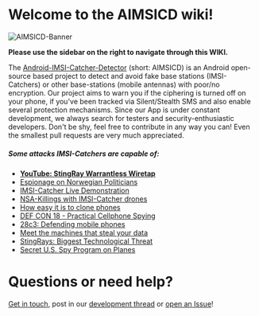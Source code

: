 # **Welcome to the AIMSICD wiki!**

![AIMSICD-Banner](https://raw.githubusercontent.com/SecUpwN/Android-IMSI-Catcher-Detector/master/PROMOTION/AIMSICD-Banner_Small.png)

**Please use the sidebar on the right to navigate through this WIKI.**

The [Android-IMSI-Catcher-Detector](https://secupwn.github.io/Android-IMSI-Catcher-Detector) (short: AIMSICD) is an Android open-source based project to detect and avoid fake base stations (IMSI-Catchers) or other base-stations (mobile antennas) with poor/no encryption. Our project aims to warn you if the ciphering is turned off on your phone, if you've been tracked via Silent/Stealth SMS and also enable several protection mechanisms. Since our App is under constant development, we always search for testers and security-enthusiastic developers. Don't be shy, feel free to contribute in any way you can! Even the smallest pull requests are very much appreciated.

##### **Some attacks IMSI-Catchers are capable of:**

* **[YouTube: StingRay Warrantless Wiretap](https://www.youtube.com/watch?v=xpdpjX8Vsfw)**
* [Espionage on Norwegian Politicians](http://www.ibtimes.co.uk/newspaper-discovers-someone-listening-norwegian-politicians-phone-calls-1479385)
* [IMSI-Catcher Live Demonstration](https://www.youtube.com/watch?v=3oHx0zj3GWQ)
* [NSA-Killings with IMSI-Catcher drones](https://firstlook.org/theintercept/article/2014/02/10/the-nsas-secret-role/)
* [How easy it is to clone phones](http://www.youtube.com/watch?v=Ydo19YOzpzU)
* [DEF CON 18 - Practical Cellphone Spying](https://www.youtube.com/watch?v=fQSu9cBaojc)
* [28c3: Defending mobile phones](http://youtu.be/YWdHSJsEOck)
* [Meet the machines that steal your data](http://arstechnica.com/tech-policy/2013/09/meet-the-machines-that-steal-your-phones-data/)
* [StingRays: Biggest Technological Threat](https://www.eff.org/deeplinks/2012/10/stingrays-biggest-unknown-technological-threat-cell-phone-privacy)
* [Secret U.S. Spy Program on Planes](http://online.wsj.com/news/article_email/americans-cellphones-targeted-in-secret-u-s-spy-program-1415917533-lMyQjAxMTI0NTEwMzAxMTMwWj)

# Questions or need help?

[Get in touch](https://github.com/SecUpwN/Android-IMSI-Catcher-Detector#get-in-touch-with-the-core-team), post in our [development thread](https://forum.xda-developers.com/showthread.php?t=1422969) or [open an Issue](https://github.com/SecUpwN/Android-IMSI-Catcher-Detector/wiki/Submitting-Issues)!